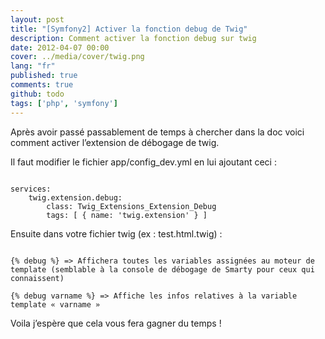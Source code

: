 ```yaml
---
layout: post
title: "[Symfony2] Activer la fonction debug de Twig"
description: Comment activer la fonction debug sur twig
date: 2012-04-07 00:00
cover: ../media/cover/twig.png
lang: "fr"
published: true
comments: true
github: todo
tags: ['php', 'symfony']
---
```


Après avoir passé passablement de temps à chercher dans la doc voici comment activer l’extension de débogage de twig.

Il faut modifier le fichier app/config_dev.yml en lui ajoutant ceci :
<pre><code>
services:
    twig.extension.debug:
        class: Twig_Extensions_Extension_Debug
        tags: [ { name: 'twig.extension' } ]
</code></pre>

Ensuite dans votre fichier twig (ex : test.html.twig) :

<pre><code>
{% debug %} => Affichera toutes les variables assignées au moteur de template (semblable à la console de débogage de Smarty pour ceux qui connaissent)

{% debug varname %} => Affiche les infos relatives à la variable template « varname »
</code></pre>

Voila j’espère que cela vous fera gagner du temps !